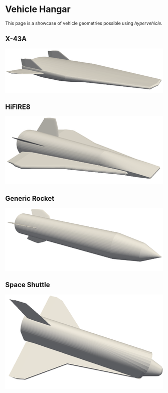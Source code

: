 # Vehicle Hangar

This page is a showcase of vehicle geometries possible using *hypervehicle*.


## X-43A

![X-43A](images/x43a.png)



## HiFIRE8

![HiFIRE8](images/hifire8.png)



## Generic Rocket

![Rocket](images/rocket.png)


## Space Shuttle

![Space Shuttle](images/shuttle.png)
